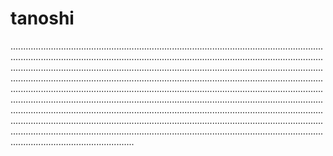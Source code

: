 # tanoshi
.............................................................................................................................................................................................................................................................................................................................................................................................................................................................................................................................................................................................................................................................................................................................................................................................................................................................................................................................................................................................................................................................................................................................................................................................................